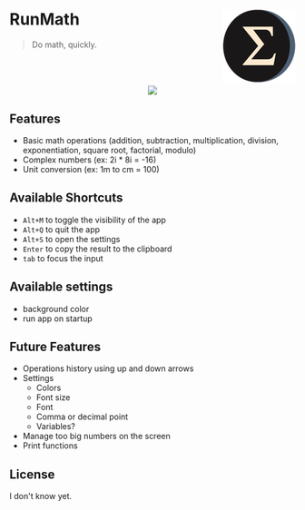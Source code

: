 <h1>RunMath<img src="./src-tauri/icons/128x128.png" align="right" /></h1>

> Do math, quickly.
<br/>
<br/>
<p align="center">
<img src="https://user-images.githubusercontent.com/77246331/212146849-aa68d8cb-c7d5-452d-9ce7-c6983ed8ee58.gif" align="center" />

## Features

- Basic math operations (addition, subtraction, multiplication, division, exponentiation, square root, factorial, modulo)
- Complex numbers (ex: 2i * 8i = -16)
- Unit conversion (ex: 1m to cm = 100)

## Available Shortcuts

- `Alt+M` to toggle the visibility of the app
- `Alt+Q` to quit the app
- `Alt+S` to open the settings
- `Enter` to copy the result to the clipboard
- `tab` to focus the input

## Available settings

- background color
- run app on startup

## Future Features

<!-- TODO - Move this to github projects -->

- Operations history using up and down arrows <!--  (saving the input, not the result) -->
- Settings
  - Colors
  - Font size
  - Font
  - Comma or decimal point
  - Variables?
- Manage too big numbers on the screen
- Print functions

## License

I don't know yet.
